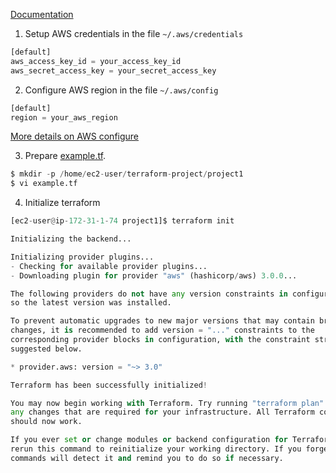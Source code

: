[Documentation](https://learn.hashicorp.com/terraform/getting-started/build) 

1. Setup AWS credentials in the file `~/.aws/credentials`
```python
[default]
aws_access_key_id = your_access_key_id
aws_secret_access_key = your_secret_access_key
```
2. Configure AWS region in the file `~/.aws/config`
```python
[default]
region = your_aws_region
```
[More details on AWS configure](https://docs.aws.amazon.com/sdk-for-java/v1/developer-guide/setup-credentials.html)

3. Prepare [example.tf](https://github.com/juliehub/Terraform-Practice/blob/master/example.tf).
```python
$ mkdir -p /home/ec2-user/terraform-project/project1
$ vi example.tf
```
4. Initialize terraform
```python
[ec2-user@ip-172-31-1-74 project1]$ terraform init

Initializing the backend...

Initializing provider plugins...
- Checking for available provider plugins...
- Downloading plugin for provider "aws" (hashicorp/aws) 3.0.0...

The following providers do not have any version constraints in configuration,
so the latest version was installed.

To prevent automatic upgrades to new major versions that may contain breaking
changes, it is recommended to add version = "..." constraints to the
corresponding provider blocks in configuration, with the constraint strings
suggested below.

* provider.aws: version = "~> 3.0"

Terraform has been successfully initialized!

You may now begin working with Terraform. Try running "terraform plan" to see
any changes that are required for your infrastructure. All Terraform commands
should now work.

If you ever set or change modules or backend configuration for Terraform,
rerun this command to reinitialize your working directory. If you forget, other
commands will detect it and remind you to do so if necessary.
```
